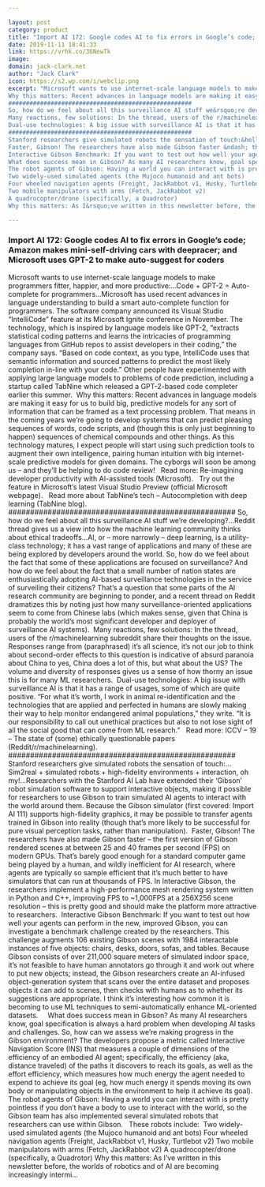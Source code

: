 ```yaml
---

layout: post
category: product
title: "Import AI 172: Google codes AI to fix errors in Google’s code; Amazon makes mini-self-driving cars with deepracer; and Microsoft uses GPT-2 to make auto-suggest for coders"
date: 2019-11-11 18:41:33
link: https://vrhk.co/36NewTk
image: 
domain: jack-clark.net
author: "Jack Clark"
icon: https://s2.wp.com/i/webclip.png
excerpt: "Microsoft wants to use internet-scale language models to make programmers fitter, happier, and more productive:&hellip;Code + GPT-2 = Auto-complete for programmers&hellip;Microsoft has used recent advances in language understanding to build a smart auto-complete function for programmers. The software company announced its Visual Studio &ldquo;IntelliCode&rdquo; feature at its Microsoft Ignite conference in November. The technology, which is inspired by language models like GPT-2, &ldquo;extracts statistical coding patterns and learns the intricacies of programming languages from GitHub repos to assist developers in their coding,&rdquo; the company says. &ldquo;Based on code context, as you type, IntelliCode uses that semantic information and sourced patterns to predict the most likely completion in-line with your code.&rdquo; Other people have experimented with applying large language models to problems of code prediction, including a startup called TabNine which released a GPT-2-based code completer earlier this summer.&nbsp;
Why this matters: Recent advances in language models are making it easy for us to build big, predictive models for any sort of information that can be framed as a text processing problem. That means in the coming years we&rsquo;re going to develop systems that can predict pleasing sequences of words, code scripts, and (though this is only just beginning to happen) sequences of chemical compounds and other things. As this technology matures, I expect people will start using such prediction tools to augment their own intelligence, pairing human intuition with big internet-scale predictive models for given domains. The cyborgs will soon be among us &ndash; and they&rsquo;ll be helping to do code review!&nbsp;&nbsp;&nbsp;Read more: Re-imagining developer productivity with AI-assisted tools (Microsoft).&nbsp;&nbsp;&nbsp;Try out the feature in Microsoft&rsquo;s latest Visual Studio Preview (official Microsoft webpage).&nbsp;&nbsp;&nbsp;Read more about TabNine&rsquo;s tech &ndash; Autocompletion with deep learning (TabNine blog).
####################################################
So, how do we feel about all this surveillance AI stuff we&rsquo;re developing?&hellip;Reddit thread gives us a view into how the machine learning community thinks about ethical tradeoffs&hellip;AI, or &ndash; more narrowly &ndash; deep learning, is a utility-class technology; it has a vast range of applications and many of these are being explored by developers around the world. So, how do we feel about the fact that some of these applications are focused on surveillance? And how do we feel about the fact that a small number of nation states are enthusiastically adopting AI-based surveillance technologies in the service of surveiling their citizens? That&rsquo;s a question that some parts of the AI research community are beginning to ponder, and a recent thread on Reddit dramatizes this by noting just how many surveillance-oriented applications seem to come from Chinese labs (which makes sense, given that China is probably the world&rsquo;s most significant developer and deployer of surveillance AI systems).&nbsp;
Many reactions, few solutions: In the thread, users of the r/machinelearning subreddit share their thoughts on the issue. Responses range from (paraphrased) it&rsquo;s all science, it&rsquo;s not our job to think about second-order effects to this question is indicative of absurd paranoia about China to yes, China does a lot of this, but what about the US? The volume and diversity of responses gives us a sense of how thorny an issue this is for many ML researchers.&nbsp;
Dual-use technologies: A big issue with surveillance AI is that it has a range of usages, some of which are quite positive. &ldquo;For what it&rsquo;s worth, I work in animal re-identification and the technologies that are applied and perfected in humans are slowly making their way to help monitor endangered animal populations,&rdquo; they write. &ldquo;It is our responsibility to call out unethical practices but also to not lose sight of all the social good that can come from ML research.&rdquo;&nbsp;&nbsp;&nbsp;Read more: ICCV &ndash; 19 &ndash; The state of (some) ethically questionable papers (Reddit/r/machinelearning).
####################################################
Stanford researchers give simulated robots the sensation of touch:&hellip;Sim2real + simulated robots + high-fidelity environments + interaction, oh my!&hellip;Researchers with the Stanford AI Lab have extended their &lsquo;Gibson&rsquo; robot simulation software to support interactive objects, making it possible for researchers to use Gibson to train simulated AI agents to interact with the world around them. Because the Gibson simulator (first covered: Import AI 111) supports high-fidelity graphics, it may be possible to transfer agents trained in Gibson into reality (though that&rsquo;s more likely to be successful for pure visual perception tasks, rather than manipulation).&nbsp;
Faster, Gibson! The researchers have also made Gibson faster &ndash; the first version of Gibson rendered scenes at between 25 and 40 frames per second (FPS) on modern GPUs. That&rsquo;s barely good enough for a standard computer game being played by a human, and wildly inefficient for AI research, where agents are typically so sample efficient that it&rsquo;s much better to have simulators that can run at thousands of FPS. In Interactive Gibson, the researchers implement a high-performance mesh rendering system written in Python and C++, improving FPS to ~1,000FPS at a 256X256 scene resolution &ndash; this is pretty good and should make the platform more attractive to researchers.&nbsp;
Interactive Gibson Benchmark: If you want to test out how well your agents can perform in the new, improved Gibson, you can investigate a benchmark challenge created by the researchers. This challenge augments 106 existing Gibson scenes with 1984 interactable instances of five objects: chairs, desks, doors, sofas, and tables. Because Gibson consists of over 211,000 square meters of simulated indoor space, it&rsquo;s not feasible to have human annotators go through it and work out where to put new objects; instead, the Gibson researchers create an AI-infused object-generation system that scans over the entire dataset and proposes objects it can add to scenes, then checks with humans as to whether its suggestions are appropriate. I think it&rsquo;s interesting how common it is becoming to use ML techniques to semi-automatically enhance ML-oriented datasets.&nbsp;&nbsp;&nbsp;&nbsp;
What does success mean in Gibson? As many AI researchers know, goal specification is always a hard problem when developing AI tasks and challenges. So, how can we assess we&rsquo;re making progress in the Gibson environment? The developers propose a metric called Interactive Navigation Score (INS) that measures a couple of dimensions of the efficiency of an embodied AI agent; specifically, the efficiency (aka, distance traveled) of the paths it discovers to reach its goals, as well as the effort efficiency, which measures how much energy the agent needed to expend to achieve its goal (eg, how much energy it spends moving its own body or manipulating objects in the environment to help it achieve its goal).
The robot agents of Gibson: Having a world you can interact with is pretty pointless if you don&rsquo;t have a body to use to interact with the world, so the Gibson team has also implemented several simulated robots that researchers can use within Gibson.  &nbsp; These robots include:&nbsp;
Two widely-used simulated agents (the Mujoco humanoid and ant bots)
Four wheeled navigation agents (Freight, JackRabbot v1, Husky, Turtlebot v2)
Two mobile manipulators with arms (Fetch, JackRabbot v2)
A quadrocopter/drone (specifically, a Quadrotor)
Why this matters: As I&rsquo;ve written in this newsletter before, the worlds of robotics and of AI are becoming increasingly intermi…"

---
```


### Import AI 172: Google codes AI to fix errors in Google’s code; Amazon makes mini-self-driving cars with deepracer; and Microsoft uses GPT-2 to make auto-suggest for coders

Microsoft wants to use internet-scale language models to make programmers fitter, happier, and more productive:&hellip;Code + GPT-2 = Auto-complete for programmers&hellip;Microsoft has used recent advances in language understanding to build a smart auto-complete function for programmers. The software company announced its Visual Studio &ldquo;IntelliCode&rdquo; feature at its Microsoft Ignite conference in November. The technology, which is inspired by language models like GPT-2, &ldquo;extracts statistical coding patterns and learns the intricacies of programming languages from GitHub repos to assist developers in their coding,&rdquo; the company says. &ldquo;Based on code context, as you type, IntelliCode uses that semantic information and sourced patterns to predict the most likely completion in-line with your code.&rdquo; Other people have experimented with applying large language models to problems of code prediction, including a startup called TabNine which released a GPT-2-based code completer earlier this summer.&nbsp;
Why this matters: Recent advances in language models are making it easy for us to build big, predictive models for any sort of information that can be framed as a text processing problem. That means in the coming years we&rsquo;re going to develop systems that can predict pleasing sequences of words, code scripts, and (though this is only just beginning to happen) sequences of chemical compounds and other things. As this technology matures, I expect people will start using such prediction tools to augment their own intelligence, pairing human intuition with big internet-scale predictive models for given domains. The cyborgs will soon be among us &ndash; and they&rsquo;ll be helping to do code review!&nbsp;&nbsp;&nbsp;Read more: Re-imagining developer productivity with AI-assisted tools (Microsoft).&nbsp;&nbsp;&nbsp;Try out the feature in Microsoft&rsquo;s latest Visual Studio Preview (official Microsoft webpage).&nbsp;&nbsp;&nbsp;Read more about TabNine&rsquo;s tech &ndash; Autocompletion with deep learning (TabNine blog).
####################################################
So, how do we feel about all this surveillance AI stuff we&rsquo;re developing?&hellip;Reddit thread gives us a view into how the machine learning community thinks about ethical tradeoffs&hellip;AI, or &ndash; more narrowly &ndash; deep learning, is a utility-class technology; it has a vast range of applications and many of these are being explored by developers around the world. So, how do we feel about the fact that some of these applications are focused on surveillance? And how do we feel about the fact that a small number of nation states are enthusiastically adopting AI-based surveillance technologies in the service of surveiling their citizens? That&rsquo;s a question that some parts of the AI research community are beginning to ponder, and a recent thread on Reddit dramatizes this by noting just how many surveillance-oriented applications seem to come from Chinese labs (which makes sense, given that China is probably the world&rsquo;s most significant developer and deployer of surveillance AI systems).&nbsp;
Many reactions, few solutions: In the thread, users of the r/machinelearning subreddit share their thoughts on the issue. Responses range from (paraphrased) it&rsquo;s all science, it&rsquo;s not our job to think about second-order effects to this question is indicative of absurd paranoia about China to yes, China does a lot of this, but what about the US? The volume and diversity of responses gives us a sense of how thorny an issue this is for many ML researchers.&nbsp;
Dual-use technologies: A big issue with surveillance AI is that it has a range of usages, some of which are quite positive. &ldquo;For what it&rsquo;s worth, I work in animal re-identification and the technologies that are applied and perfected in humans are slowly making their way to help monitor endangered animal populations,&rdquo; they write. &ldquo;It is our responsibility to call out unethical practices but also to not lose sight of all the social good that can come from ML research.&rdquo;&nbsp;&nbsp;&nbsp;Read more: ICCV &ndash; 19 &ndash; The state of (some) ethically questionable papers (Reddit/r/machinelearning).
####################################################
Stanford researchers give simulated robots the sensation of touch:&hellip;Sim2real + simulated robots + high-fidelity environments + interaction, oh my!&hellip;Researchers with the Stanford AI Lab have extended their &lsquo;Gibson&rsquo; robot simulation software to support interactive objects, making it possible for researchers to use Gibson to train simulated AI agents to interact with the world around them. Because the Gibson simulator (first covered: Import AI 111) supports high-fidelity graphics, it may be possible to transfer agents trained in Gibson into reality (though that&rsquo;s more likely to be successful for pure visual perception tasks, rather than manipulation).&nbsp;
Faster, Gibson! The researchers have also made Gibson faster &ndash; the first version of Gibson rendered scenes at between 25 and 40 frames per second (FPS) on modern GPUs. That&rsquo;s barely good enough for a standard computer game being played by a human, and wildly inefficient for AI research, where agents are typically so sample efficient that it&rsquo;s much better to have simulators that can run at thousands of FPS. In Interactive Gibson, the researchers implement a high-performance mesh rendering system written in Python and C++, improving FPS to ~1,000FPS at a 256X256 scene resolution &ndash; this is pretty good and should make the platform more attractive to researchers.&nbsp;
Interactive Gibson Benchmark: If you want to test out how well your agents can perform in the new, improved Gibson, you can investigate a benchmark challenge created by the researchers. This challenge augments 106 existing Gibson scenes with 1984 interactable instances of five objects: chairs, desks, doors, sofas, and tables. Because Gibson consists of over 211,000 square meters of simulated indoor space, it&rsquo;s not feasible to have human annotators go through it and work out where to put new objects; instead, the Gibson researchers create an AI-infused object-generation system that scans over the entire dataset and proposes objects it can add to scenes, then checks with humans as to whether its suggestions are appropriate. I think it&rsquo;s interesting how common it is becoming to use ML techniques to semi-automatically enhance ML-oriented datasets.&nbsp;&nbsp;&nbsp;&nbsp;
What does success mean in Gibson? As many AI researchers know, goal specification is always a hard problem when developing AI tasks and challenges. So, how can we assess we&rsquo;re making progress in the Gibson environment? The developers propose a metric called Interactive Navigation Score (INS) that measures a couple of dimensions of the efficiency of an embodied AI agent; specifically, the efficiency (aka, distance traveled) of the paths it discovers to reach its goals, as well as the effort efficiency, which measures how much energy the agent needed to expend to achieve its goal (eg, how much energy it spends moving its own body or manipulating objects in the environment to help it achieve its goal).
The robot agents of Gibson: Having a world you can interact with is pretty pointless if you don&rsquo;t have a body to use to interact with the world, so the Gibson team has also implemented several simulated robots that researchers can use within Gibson.  &nbsp; These robots include:&nbsp;
Two widely-used simulated agents (the Mujoco humanoid and ant bots)
Four wheeled navigation agents (Freight, JackRabbot v1, Husky, Turtlebot v2)
Two mobile manipulators with arms (Fetch, JackRabbot v2)
A quadrocopter/drone (specifically, a Quadrotor)
Why this matters: As I&rsquo;ve written in this newsletter before, the worlds of robotics and of AI are becoming increasingly intermi…